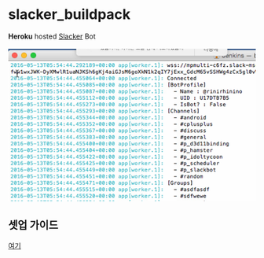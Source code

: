 # slacker_buildpack

__Heroku__ hosted [Slacker](https://github.com/pjc0247/Slacker) Bot
<br><br>
![h](heroku_1.PNG)

셋업 가이드
----
[여기](https://github.com/pjc0247/slacker_buildpack/tree/master/doc)
